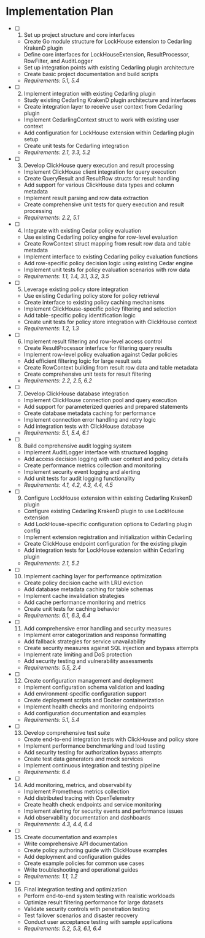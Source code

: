 # Implementation Plan

- [ ] 1. Set up project structure and core interfaces
  - Create Go module structure for LockHouse extension to Cedarling KrakenD plugin
  - Define core interfaces for LockHouseExtension, ResultProcessor, RowFilter, and AuditLogger
  - Set up integration points with existing Cedarling plugin architecture
  - Create basic project documentation and build scripts
  - _Requirements: 5.1, 5.4_

- [ ] 2. Implement integration with existing Cedarling plugin
  - Study existing Cedarling KrakenD plugin architecture and interfaces
  - Create integration layer to receive user context from Cedarling plugin
  - Implement CedarlingContext struct to work with existing user context
  - Add configuration for LockHouse extension within Cedarling plugin setup
  - Create unit tests for Cedarling integration
  - _Requirements: 2.1, 3.3, 5.2_

- [ ] 3. Develop ClickHouse query execution and result processing
  - Implement ClickHouse client integration for query execution
  - Create QueryResult and ResultRow structs for result handling
  - Add support for various ClickHouse data types and column metadata
  - Implement result parsing and row data extraction
  - Create comprehensive unit tests for query execution and result processing
  - _Requirements: 2.2, 5.1_

- [ ] 4. Integrate with existing Cedar policy evaluation
  - Use existing Cedarling policy engine for row-level evaluation
  - Create RowContext struct mapping from result row data and table metadata
  - Implement interface to existing Cedarling policy evaluation functions
  - Add row-specific policy decision logic using existing Cedar engine
  - Implement unit tests for policy evaluation scenarios with row data
  - _Requirements: 1.1, 1.4, 3.1, 3.2, 3.5_

- [ ] 5. Leverage existing policy store integration
  - Use existing Cedarling policy store for policy retrieval
  - Create interface to existing policy caching mechanisms
  - Implement ClickHouse-specific policy filtering and selection
  - Add table-specific policy identification logic
  - Create unit tests for policy store integration with ClickHouse context
  - _Requirements: 1.2, 1.3_

- [ ] 6. Implement result filtering and row-level access control
  - Create ResultProcessor interface for filtering query results
  - Implement row-level policy evaluation against Cedar policies
  - Add efficient filtering logic for large result sets
  - Create RowContext building from result row data and table metadata
  - Create comprehensive unit tests for result filtering
  - _Requirements: 2.2, 2.5, 6.2_

- [ ] 7. Develop ClickHouse database integration
  - Implement ClickHouse connection pool and query execution
  - Add support for parameterized queries and prepared statements
  - Create database metadata caching for performance
  - Implement connection error handling and retry logic
  - Add integration tests with ClickHouse database
  - _Requirements: 5.1, 5.4, 6.1_

- [ ] 8. Build comprehensive audit logging system
  - Implement AuditLogger interface with structured logging
  - Add access decision logging with user context and policy details
  - Create performance metrics collection and monitoring
  - Implement security event logging and alerting
  - Add unit tests for audit logging functionality
  - _Requirements: 4.1, 4.2, 4.3, 4.4, 4.5_

- [ ] 9. Configure LockHouse extension within existing Cedarling KrakenD plugin
  - Configure existing Cedarling KrakenD plugin to use LockHouse extension
  - Add LockHouse-specific configuration options to Cedarling plugin config
  - Implement extension registration and initialization within Cedarling
  - Create ClickHouse endpoint configuration for the existing plugin
  - Add integration tests for LockHouse extension within Cedarling plugin
  - _Requirements: 2.1, 5.2_

- [ ] 10. Implement caching layer for performance optimization
  - Create policy decision cache with LRU eviction
  - Add database metadata caching for table schemas
  - Implement cache invalidation strategies
  - Add cache performance monitoring and metrics
  - Create unit tests for caching behavior
  - _Requirements: 6.1, 6.3, 6.4_

- [ ] 11. Add comprehensive error handling and security measures
  - Implement error categorization and response formatting
  - Add fallback strategies for service unavailability
  - Create security measures against SQL injection and bypass attempts
  - Implement rate limiting and DoS protection
  - Add security testing and vulnerability assessments
  - _Requirements: 5.5, 2.4_

- [ ] 12. Create configuration management and deployment
  - Implement configuration schema validation and loading
  - Add environment-specific configuration support
  - Create deployment scripts and Docker containerization
  - Implement health checks and monitoring endpoints
  - Add configuration documentation and examples
  - _Requirements: 5.1, 5.4_

- [ ] 13. Develop comprehensive test suite
  - Create end-to-end integration tests with ClickHouse and policy store
  - Implement performance benchmarking and load testing
  - Add security testing for authorization bypass attempts
  - Create test data generators and mock services
  - Implement continuous integration and testing pipeline
  - _Requirements: 6.4_

- [ ] 14. Add monitoring, metrics, and observability
  - Implement Prometheus metrics collection
  - Add distributed tracing with OpenTelemetry
  - Create health check endpoints and service monitoring
  - Implement alerting for security events and performance issues
  - Add observability documentation and dashboards
  - _Requirements: 4.3, 4.4, 6.4_

- [ ] 15. Create documentation and examples
  - Write comprehensive API documentation
  - Create policy authoring guide with ClickHouse examples
  - Add deployment and configuration guides
  - Create example policies for common use cases
  - Write troubleshooting and operational guides
  - _Requirements: 1.1, 1.2_

- [ ] 16. Final integration testing and optimization
  - Perform end-to-end system testing with realistic workloads
  - Optimize result filtering performance for large datasets
  - Validate security controls with penetration testing
  - Test failover scenarios and disaster recovery
  - Conduct user acceptance testing with sample applications
  - _Requirements: 5.2, 5.3, 6.1, 6.4_